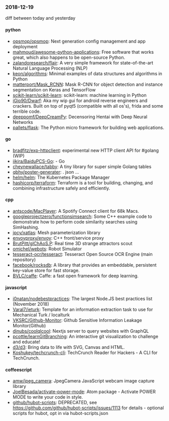 ### 2018-12-19
diff between today and yesterday

#### python
* [opsmop/opsmop](https://github.com/opsmop/opsmop): Next generation config management and app deployment
* [mahmoud/awesome-python-applications](https://github.com/mahmoud/awesome-python-applications):  Free software that works great, which also happens to be open-source Python.
* [zalandoresearch/flair](https://github.com/zalandoresearch/flair): A very simple framework for state-of-the-art Natural Language Processing (NLP)
* [keon/algorithms](https://github.com/keon/algorithms): Minimal examples of data structures and algorithms in Python
* [matterport/Mask_RCNN](https://github.com/matterport/Mask_RCNN): Mask R-CNN for object detection and instance segmentation on Keras and TensorFlow
* [scikit-learn/scikit-learn](https://github.com/scikit-learn/scikit-learn): scikit-learn: machine learning in Python
* [iGio90/Dwarf](https://github.com/iGio90/Dwarf): Aka my wip gui for android reverse engineers and crackers. Built on top of pyqt5 (compatible with all os's), frida and some terrible code.
* [deeppomf/DeepCreamPy](https://github.com/deeppomf/DeepCreamPy): Decensoring Hentai with Deep Neural Networks
* [pallets/flask](https://github.com/pallets/flask): The Python micro framework for building web applications.

#### go
* [bradfitz/exp-httpclient](https://github.com/bradfitz/exp-httpclient): experimental new HTTP client API for #golang (WIP)
* [iikira/BaiduPCS-Go](https://github.com/iikira/BaiduPCS-Go):  - Go
* [cheynewallace/tabby](https://github.com/cheynewallace/tabby): A tiny library for super simple Golang tables
* [qbhy/poster-generater](https://github.com/qbhy/poster-generater): .  json ...
* [helm/helm](https://github.com/helm/helm): The Kubernetes Package Manager
* [hashicorp/terraform](https://github.com/hashicorp/terraform): Terraform is a tool for building, changing, and combining infrastructure safely and efficiently.

#### cpp
* [antscode/MacPlayer](https://github.com/antscode/MacPlayer): A Spotify Connect client for 68k Macs.
* [googleprojectzero/functionsimsearch](https://github.com/googleprojectzero/functionsimsearch): Some C++ example code to demonstrate how to perform code similarity searches using SimHashing.
* [jpcy/xatlas](https://github.com/jpcy/xatlas): Mesh parameterization library
* [envoyproxy/envoy](https://github.com/envoyproxy/envoy): C++ front/service proxy
* [BrutPitt/glChAoS.P](https://github.com/BrutPitt/glChAoS.P): Real time 3D strange attractors scout
* [omichel/webots](https://github.com/omichel/webots): Robot Simulator
* [tesseract-ocr/tesseract](https://github.com/tesseract-ocr/tesseract): Tesseract Open Source OCR Engine (main repository)
* [facebook/rocksdb](https://github.com/facebook/rocksdb): A library that provides an embeddable, persistent key-value store for fast storage.
* [BVLC/caffe](https://github.com/BVLC/caffe): Caffe: a fast open framework for deep learning.

#### javascript
* [i0natan/nodebestpractices](https://github.com/i0natan/nodebestpractices): The largest Node.JS best practices list (November 2018)
* [Varal7/ieturk](https://github.com/Varal7/ieturk): Template for an information extraction task to use for Mechanical Turk / localturk
* [VKSRC/Github-Monitor](https://github.com/VKSRC/Github-Monitor): Github Sensitive Information Leakage Monitor(Github)
* [dinubs/coolqlcool](https://github.com/dinubs/coolqlcool): Nextjs server to query websites with GraphQL
* [pcottle/learnGitBranching](https://github.com/pcottle/learnGitBranching): An interactive git visualization to challenge and educate!
* [d3/d3](https://github.com/d3/d3): Bring data to life with SVG, Canvas and HTML. 
* [Koshukey/techcrunch-cli](https://github.com/Koshukey/techcrunch-cli): TechCrunch Reader for Hackers -  A CLI for TechCrunch.

#### coffeescript
* [amw/jpeg_camera](https://github.com/amw/jpeg_camera): JpegCamera  JavaScript webcam image capture library
* [JoelBesada/activate-power-mode](https://github.com/JoelBesada/activate-power-mode): Atom package - Activate POWER MODE to write your code in style.
* [github/hubot-scripts](https://github.com/github/hubot-scripts): DEPRECATED, see https://github.com/github/hubot-scripts/issues/1113 for details - optional scripts for hubot, opt in via hubot-scripts.json
